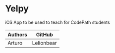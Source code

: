 # Yelpy
iOS App to be used to teach for CodePath students

| Authors | GitHub |
|----|----|
| Arturo | Lelionbear |
